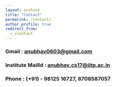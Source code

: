 ```yaml
---
layout: archive
title: "Contact"
permalink: /contact/
author_profile: true
redirect_from:
  - /contact
---
```


### Gmail : [anubhav0603@gmail.com](mailto:anubhav0603@gmail.com)
### Institute MailId : [anubhav.cs17@iitp.ac.in](anubhav.cs17@iitp.ac.in)
### Phone : (+91) - 98125 16727, 8708587057
